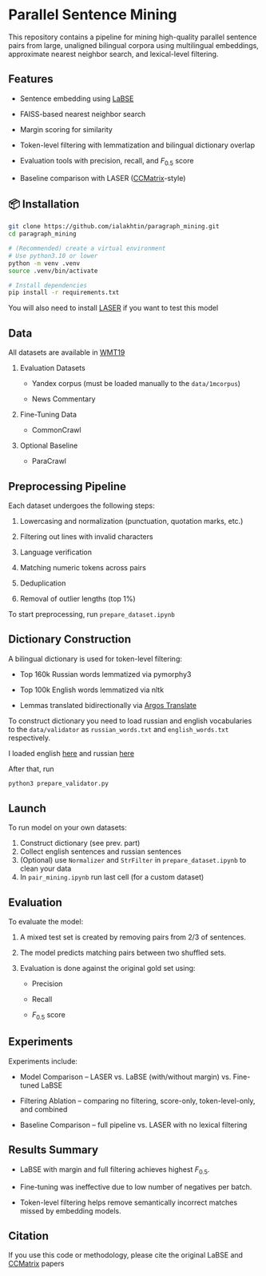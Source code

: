 # Parallel Sentence Mining

This repository contains a pipeline for mining high-quality parallel sentence pairs from large, unaligned bilingual corpora using multilingual embeddings, approximate nearest neighbor search, and lexical-level filtering.

## Features
* Sentence embedding using [LaBSE](https://huggingface.co/sentence-transformers/LaBSE)

* FAISS-based nearest neighbor search

* Margin scoring for similarity

* Token-level filtering with lemmatization and bilingual dictionary overlap

* Evaluation tools with precision, recall, and $F_{0.5}$ score

* Baseline comparison with LASER ([CCMatrix](https://aclanthology.org/2021.acl-long.507.pdf)-style)

## 📦 Installation

```bash
git clone https://github.com/ialakhtin/paragraph_mining.git
cd paragraph_mining

# (Recommended) create a virtual environment
# Use python3.10 or lower
python -m venv .venv
source .venv/bin/activate

# Install dependencies
pip install -r requirements.txt
```
You will also need to install [LASER](https://github.com/facebookresearch/LASER) if you want to test this model

## Data
All datasets are available in [WMT19](https://www.statmt.org/wmt19/translation-task.html)
1. Evaluation Datasets
    * Yandex corpus (must be loaded manually to the `data/1mcorpus`)

    * News Commentary

2. Fine-Tuning Data
    * CommonCrawl

3. Optional Baseline
    * ParaCrawl

## Preprocessing Pipeline
Each dataset undergoes the following steps:

1. Lowercasing and normalization (punctuation, quotation marks, etc.)

2. Filtering out lines with invalid characters

3. Language verification

4. Matching numeric tokens across pairs

5. Deduplication

6. Removal of outlier lengths (top 1%)

To start preprocessing, run `prepare_dataset.ipynb`

## Dictionary Construction
A bilingual dictionary is used for token-level filtering:

* Top 160k Russian words lemmatized via pymorphy3

* Top 100k English words lemmatized via nltk

* Lemmas translated bidirectionally via [Argos Translate](https://github.com/argosopentech/argos-translate)

To construct dictionary you need to load russian and english vocabularies to the `data/validator` as `russian_words.txt` and `english_words.txt` respectively.

I loaded english [here](https://github.com/david47k/top-english-wordlists) and russian [here](https://github.com/danakt/russian-words)

After that, run

```bash
python3 prepare_validator.py
```

## Launch
To run model on your own datasets:

1. Construct dictionary (see prev. part)
2. Collect english sentences and russian sentences
3. (Optional) use `Normalizer` and `StrFilter` in `prepare_dataset.ipynb` to clean your data
4. In `pair_mining.ipynb` run last cell (for a custom dataset)

## Evaluation
To evaluate the model:

1. A mixed test set is created by removing pairs from 2/3 of sentences.

2. The model predicts matching pairs between two shuffled sets.

3. Evaluation is done against the original gold set using:

    * Precision

    * Recall

    * $F_{0.5}$ score

## Experiments
Experiments include:

* Model Comparison – LASER vs. LaBSE (with/without margin) vs. Fine-tuned LaBSE

* Filtering Ablation – comparing no filtering, score-only, token-level-only, and combined

* Baseline Comparison – full pipeline vs. LASER with no lexical filtering

## Results Summary
* LaBSE with margin and full filtering achieves highest $F_{0.5}$.

* Fine-tuning was ineffective due to low number of negatives per batch.

* Token-level filtering helps remove semantically incorrect matches missed by embedding models.

## Citation
If you use this code or methodology, please cite the original LaBSE and [CCMatrix](https://aclanthology.org/2021.acl-long.507.pdf) papers